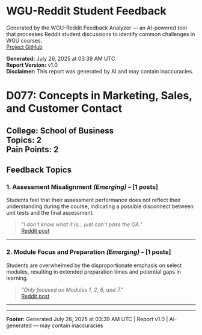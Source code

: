 # WGU-Reddit Student Feedback

Generated by the WGU-Reddit Feedback Analyzer — an AI-powered tool that processes Reddit student discussions to identify common challenges in WGU courses.  
[Project GitHub](https://wgudataninja.github.io/wgu-reddit-monitoring-pipeline/)

**Generated:** July 26, 2025 at 03:39 AM UTC  
**Report Version:** v1.0  
**Disclaimer:** This report was generated by AI and may contain inaccuracies.  
# D077: Concepts in Marketing, Sales, and Customer Contact
**College:** School of Business  
**Topics:** 2  
**Pain Points:** 2  
---
## Feedback Topics
### 1. Assessment Misalignment _(Emerging)_ – [1 posts]
Students feel that their assessment performance does not reflect their understanding during the course, indicating a possible disconnect between unit tests and the final assessment.  
> _"I don't know what it is... just can't pass the OA."_  
> [Reddit post](https://reddit.com/comments/1itn0pd)  
---
### 2. Module Focus and Preparation _(Emerging)_ – [1 posts]
Students are overwhelmed by the disproportionate emphasis on select modules, resulting in extended preparation times and potential gaps in learning.  
> _"Only focused on Modules 1, 2, 6, and 7."_  
> [Reddit post](https://reddit.com/comments/xc1m6v)  
---
---
**Footer:** Generated July 26, 2025 at 03:39 AM UTC | Report v1.0 | AI-generated — may contain inaccuracies  